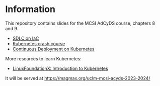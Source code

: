 # Information

This repository contains slides for the MCSI AdCyDS course, chapters 8 and 9.

- [SDLC on IaC](IaC.html)
- [Kubernetes crash course](K8s.html)
- [Continuous Deployment on Kubernetes](cd-on-k8s.html)

More resources to learn Kubernetes:
- [LinuxFoundationX: Introduction to Kubernetes](https://www.edx.org/learn/kubernetes/the-linux-foundation-introduction-to-kubernetes#!)

It will be served at https://magmax.org/uclm-mcsi-acyds-2023-2024/
